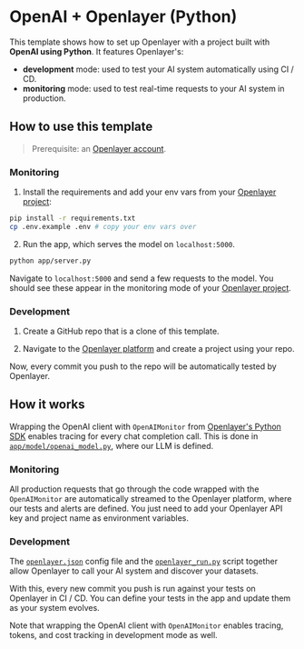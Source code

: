 # OpenAI + Openlayer (Python)

This template shows how to set up Openlayer with a project built with **OpenAI using Python**. It
features Openlayer's:

- **development** mode: used to test your AI system automatically using CI / CD.
- **monitoring** mode: used to test real-time requests to your AI system in production.

## How to use this template

> Prerequisite: an [Openlayer account](https://app.openlayer.com/).

### Monitoring

1. Install the requirements and add your env vars from your [Openlayer project](https://app.openlayer.com/):

```bash
pip install -r requirements.txt
cp .env.example .env # copy your env vars over
```

2. Run the app, which serves the model on `localhost:5000`.

```bash
python app/server.py
```

Navigate to `localhost:5000` and send a few requests to the model. You should see these appear in the monitoring mode of your [Openlayer project](https://app.openlayer.com/).

### Development

1. Create a GitHub repo that is a clone of this template.

2. Navigate to the [Openlayer platform](https://app.openlayer.com/) and create a project using your repo.

Now, every commit you push to the repo will be automatically tested by Openlayer.

## How it works

Wrapping the OpenAI client with `OpenAIMonitor` from [Openlayer's Python SDK](https://reference.openlayer.com/reference/index.html) enables tracing for
every chat completion call. This is done in [`app/model/openai_model.py`](/python/llms/openai-chatbot/app/model/openai_model.py), where our LLM is defined.

### Monitoring

All production requests that go through the code wrapped with the `OpenAIMonitor` are automatically streamed to the Openlayer platform, where our tests and alerts are defined. You just need to add your Openlayer API key and project name as environment variables.

### Development

The [`openlayer.json`](/python/llms/openai-chatbot/openlayer.json) config file and the [`openlayer_run.py`](/python/llms/openai-chatbot/openlayer_run.py) script together allow Openlayer to call your AI system and discover your datasets.

With this, every new commit you push is run against your tests on Openlayer in CI / CD. You can define your tests in the app and update them as your system evolves.

Note that wrapping the OpenAI client with `OpenAIMonitor` enables tracing, tokens, and cost tracking in development mode as well.
